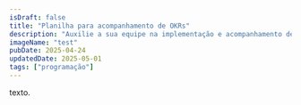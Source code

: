 ```yaml
---
isDraft: false
title: "Planilha para acompanhamento de OKRs"
description: "Auxilie a sua equipe na implementação e acompanhamento de KPIs e OKRs."
imageName: "test"
pubDate: 2025-04-24
updatedDate: 2025-05-01
tags: ["programação"]
---
```


texto.